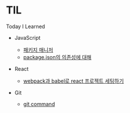 # TIL

Today I Learned

- JavaScript

  - [패키지 매니저](/javascript/package-manager.md)
  - [package.json의 의존성에 대해](/javascript/package-json-dependencies.md)

- React

  - [webpack과 babel로 react 프로젝트 세팅하기](/react/setting-react-project-using-webpack-and-babel.md)

- Git
  - [git command](/git/git-command.md)
